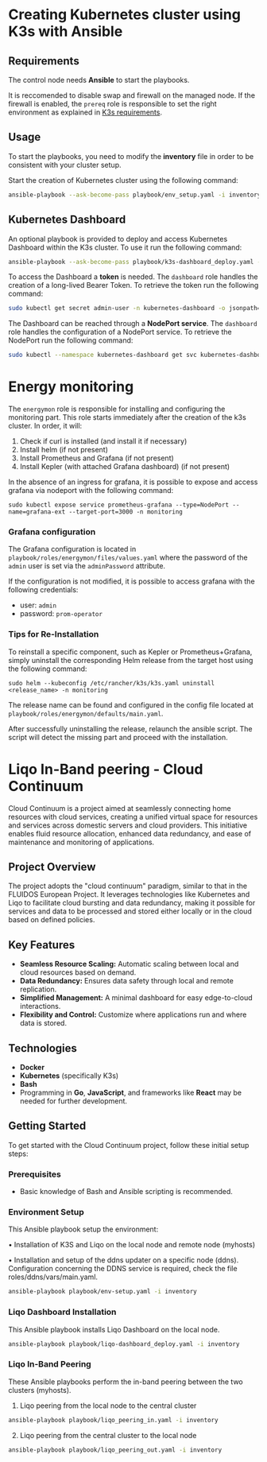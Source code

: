 # Creating Kubernetes cluster using K3s with Ansible

## Requirements
The control node needs **Ansible** to start the playbooks. 

It is reccomended to disable swap and firewall on the managed node. If the firewall is enabled, the  ```prereq``` role is responsible to set the right environment as explained in [K3s requirements](https://docs.k3s.io/installation/requirements).
## Usage 
To start the playbooks, you need to modify the **inventory** file in order to be consistent with your cluster setup. 

Start the creation of Kubernetes cluster using the following command:
```bash
ansible-playbook --ask-become-pass playbook/env_setup.yaml -i inventory
```

## Kubernetes Dashboard
An optional playbook is provided to deploy and access Kubernetes Dashboard within the K3s cluster. To use it run the following command:
```bash
ansible-playbook --ask-become-pass playbook/k3s-dashboard_deploy.yaml -i inventory   ⁠
```

To access the Dashboard a **token** is needed. The ```dashboard``` role handles the creation of a long-lived Bearer Token.
To retrieve the token run the following command:
```bash
sudo kubectl get secret admin-user -n kubernetes-dashboard -o jsonpath={".data.token"} | base64 -d
```

The Dashboard can be reached through a **NodePort service**. The ```dashboard``` role handles the configuration of a NodePort service.
To retrieve the NodePort run the following command:
```bash
sudo kubectl --namespace kubernetes-dashboard get svc kubernetes-dashboard -o=jsonpath="{.spec.ports[0].nodePort}"
```

# Energy monitoring
The ```energymon``` role is responsible for installing and configuring the monitoring part.
This role starts immediately after the creation of the k3s cluster.
In order, it will:

1. Check if curl is installed (and install it if necessary)
1. Install helm (if not present)
1. Install Prometheus and Grafana (if not present)
1. Install Kepler (with attached Grafana dashboard) (if not present)

In the absence of an ingress for grafana, it is possible to expose and access grafana via nodeport with the following command:

```sudo kubectl expose service prometheus-grafana --type=NodePort --name=grafana-ext --target-port=3000 -n monitoring```

### Grafana configuration

The Grafana configuration is located in ```playbook/roles/energymon/files/values.yaml``` where the password of the ```admin``` user is set via the ```adminPassword``` attribute.

If the configuration is not modified, it is possible to access grafana with the following credentials:

- user: ```admin```
- password: ```prom-operator```

### Tips for Re-Installation

To reinstall a specific component, such as Kepler or Prometheus+Grafana, simply uninstall the corresponding Helm release from the target host using the following command:

```sudo helm --kubeconfig /etc/rancher/k3s/k3s.yaml uninstall <release_name> -n monitoring```

The release name can be found and configured in the config file located at ```playbook/roles/energymon/defaults/main.yaml```.

After successfully uninstalling the release, relaunch the ansible script. The script will detect the missing part and proceed with the installation.

# Liqo In-Band peering - Cloud Continuum

Cloud Continuum is a project aimed at seamlessly connecting home resources with cloud services, creating a unified virtual space for resources and services across domestic servers and cloud providers. This initiative enables fluid resource allocation, enhanced data redundancy, and ease of maintenance and monitoring of applications.

## Project Overview

The project adopts the "cloud continuum" paradigm, similar to that in the FLUIDOS European Project. It leverages technologies like Kubernetes and Liqo to facilitate cloud bursting and data redundancy, making it possible for services and data to be processed and stored either locally or in the cloud based on defined policies.

## Key Features

- **Seamless Resource Scaling:** Automatic scaling between local and cloud resources based on demand.
- **Data Redundancy:** Ensures data safety through local and remote replication.
- **Simplified Management:** A minimal dashboard for easy edge-to-cloud interactions.
- **Flexibility and Control:** Customize where applications run and where data is stored.

## Technologies

- **Docker**
- **Kubernetes** (specifically K3s)
- **Bash**
- Programming in **Go**, **JavaScript**, and frameworks like **React** may be needed for further development.

## Getting Started

To get started with the Cloud Continuum project, follow these initial setup steps:

### Prerequisites

- Basic knowledge of Bash and Ansible scripting is recommended.

### Environment Setup

 This Ansible playbook setup the environment:

 • Installation of K3S and Liqo on the local node and remote node (myhosts)

 • Installation and setup of the ddns updater on a specific node (ddns). Configuration concerning the DDNS service is required, check the file roles/ddns/vars/main.yaml.


```bash
ansible-playbook playbook/env-setup.yaml -i inventory
```

### Liqo Dashboard Installation

This Ansible playbook installs Liqo Dashboard on the local node.

```bash
ansible-playbook playbook/liqo-dashboard_deploy.yaml -i inventory
```

### Liqo In-Band Peering

These Ansible playbooks perform the in-band peering between the two clusters (myhosts).

1. Liqo peering from the local node to the central cluster

```bash
ansible-playbook playbook/liqo_peering_in.yaml -i inventory
```

2. Liqo peering from the central cluster to the local node

```bash
ansible-playbook playbook/liqo_peering_out.yaml -i inventory
```

